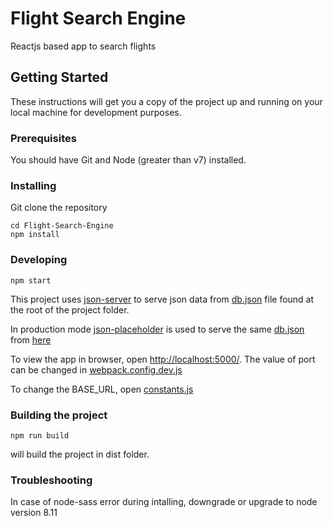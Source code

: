 # Flight Search Engine



Reactjs based app to search flights

## Getting Started

These instructions will get you a copy of the project up and running on your local machine for development purposes.

### Prerequisites

You should have Git and Node (greater than v7) installed.


### Installing

Git clone the repository


```
cd Flight-Search-Engine
npm install
```

### Developing

```
npm start
```
This project uses [json-server](https://github.com/typicode/json-server) to serve json data from [db.json](https://github.com/gautamnaik1994/Flight-Search-Engine/blob/master/db.json) file found at the root of the project folder.

In production mode [json-placeholder](https://github.com/typicode/jsonplaceholder) is used to serve the same [db.json](https://github.com/gautamnaik1994/Flight-Search-Engine/blob/master/db.json) from [here](https://my-json-server.typicode.com/gautamnaik1994/Flight-Search-Engine/flights/)

To view the app in browser, open [http://localhost:5000/](http://localhost:5000/). The value of port can be changed in [webpack.config.dev.js](https://github.com/gautamnaik1994/Flight-Search-Engine/blob/master/webpack.config.dev.js)


To change the BASE_URL, open [constants.js](https://github.com/gautamnaik1994/Flight-Search-Engine/blob/master/src/components/helpers/constants.js)

### Building the project
```
npm run build
```
will build the project in dist folder.

### Troubleshooting
In case of node-sass error during intalling, downgrade or upgrade to node version 8.11
